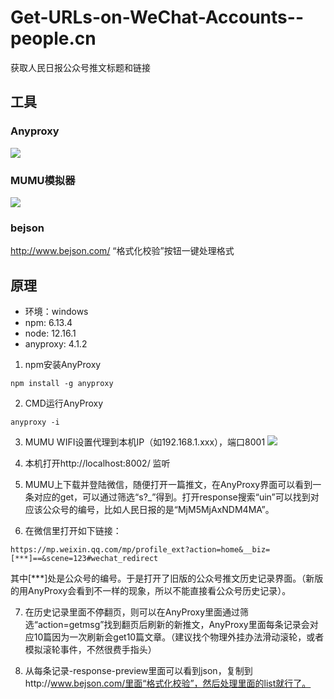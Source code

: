 # Get-URLs-on-WeChat-Accounts--people.cn
获取人民日报公众号推文标题和链接


## 工具
### Anyproxy
![](https://i.imgur.com/tyuccy6.png)

### MUMU模拟器
![](https://i.imgur.com/J5LntK1.png)

### bejson
http://www.bejson.com/
“格式化校验”按钮一键处理格式

## 原理
* 环境：windows
* npm: 6.13.4
* node: 12.16.1
* anyproxy: 4.1.2

1. npm安装AnyProxy
```
npm install -g anyproxy
```

2. CMD运行AnyProxy
```
anyproxy -i
```

3. MUMU WIFI设置代理到本机IP（如192.168.1.xxx），端口8001
![](https://i.imgur.com/m4b6gmG.png)

4. 本机打开http://localhost:8002/ 监听

5. MUMU上下载并登陆微信，随便打开一篇推文，在AnyProxy界面可以看到一条对应的get，可以通过筛选“s?_”得到。打开response搜索“uin”可以找到对应该公众号的编号，比如人民日报的是“MjM5MjAxNDM4MA”。

6. 在微信里打开如下链接：
```
https://mp.weixin.qq.com/mp/profile_ext?action=home&__biz=[***]==&scene=123#wechat_redirect
```
其中[***]处是公众号的编号。于是打开了旧版的公众号推文历史记录界面。（新版的用AnyProxy会看到不一样的现象，所以不能直接看公众号历史记录）。

7. 在历史记录里面不停翻页，则可以在AnyProxy里面通过筛选“action=getmsg”找到翻页后刷新的新推文，AnyProxy里面每条记录会对应10篇因为一次刷新会get10篇文章。（建议找个物理外挂办法滑动滚轮，或者模拟滚轮事件，不然很费手指头）

8. 从每条记录-response-preview里面可以看到json，复制到http://www.bejson.com/里面“格式化校验”，然后处理里面的list就行了。
